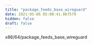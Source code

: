 ```yaml
---
title: "package_feeds_base_wireguard"
date: 2021-05-06 05:08:41.867579
hidden: false
draft: false
---
```


x86/64/package_feeds_base_wireguard


